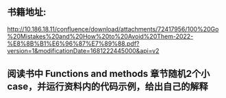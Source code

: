 ## 书籍地址:

http://10.186.18.11/confluence/download/attachments/72417956/100%20Go%20Mistakes%20and%20How%20to%20Avoid%20Them-2022-%E8%8B%B1%E6%96%87%E7%89%88.pdf?version=1&modificationDate=1681222445000&api=v2

## 阅读书中 Functions and methods 章节随机2个小case，并运行资料内的代码示例，给出自己的解释

